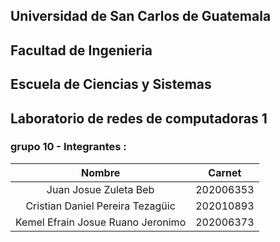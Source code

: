 ## Universidad de San Carlos de Guatemala
## Facultad de Ingenieria
## Escuela de Ciencias y Sistemas
## Laboratorio de redes de computadoras 1 

### grupo 10  - Integrantes  :

| Nombre           | Carnet       |
|:----------------:|:------------:|
|Juan Josue Zuleta Beb | 202006353 |
|Cristian Daniel Pereira Tezagüic | 202010893 |
|Kemel Efrain Josue Ruano Jeronimo | 202006373 |
